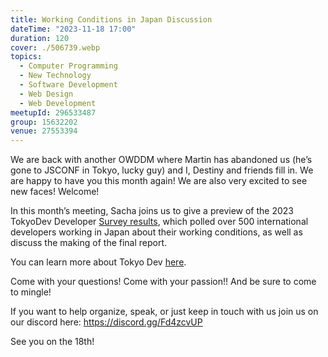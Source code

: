 ```yaml
---
title: Working Conditions in Japan Discussion
dateTime: "2023-11-18 17:00"
duration: 120
cover: ./506739.webp
topics:
  - Computer Programming
  - New Technology
  - Software Development
  - Web Design
  - Web Development
meetupId: 296533487
group: 15632202
venue: 27553394
---
```


We are back with another OWDDM where Martin has abandoned us (he’s gone to JSCONF in Tokyo, lucky guy) and I, Destiny and friends fill in. We are happy to have you this month again! We are also very excited to see new faces! Welcome!

In this month’s meeting, Sacha joins us to give a preview of the 2023 TokyoDev Developer [Survey results](https://tokyodev-results.onrender.com/en-US/), which polled over 500 international developers working in Japan about their working conditions, as well as discuss the making of the final report.

You can learn more about Tokyo Dev [here](https://tokyodev.com/).

Come with your questions! Come with your passion!! And be sure to come to mingle!

If you want to help organize, speak, or just keep in touch with us join us on our discord here: https://discord.gg/Fd4zcvUP

See you on the 18th!
